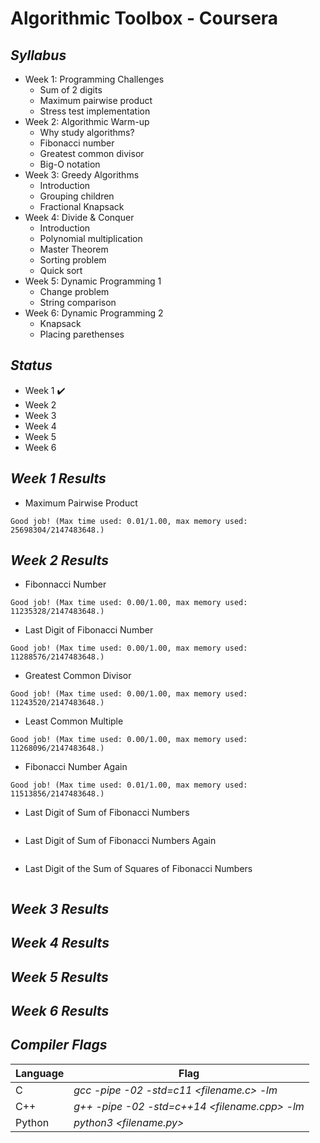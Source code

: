 # Algorithmic Toolbox - Coursera
## _Syllabus_

- Week 1: Programming Challenges
  - Sum of 2 digits
  - Maximum pairwise product
  - Stress test implementation
- Week 2: Algorithmic Warm-up
  - Why study algorithms?
  - Fibonacci number
  - Greatest common divisor
  - Big-O notation 
- Week 3: Greedy Algorithms
  - Introduction
  - Grouping children
  - Fractional Knapsack  
- Week 4: Divide & Conquer
  - Introduction
  - Polynomial multiplication
  - Master Theorem
  - Sorting problem
  - Quick sort 
- Week 5: Dynamic Programming 1
  - Change problem
  - String comparison 
- Week 6: Dynamic Programming 2
  - Knapsack
  - Placing parethenses 

## _Status_

- Week 1 :heavy_check_mark:
- Week 2 
- Week 3 
- Week 4 
- Week 5 
- Week 6 

## _Week 1 Results_
- Maximum Pairwise Product
```
Good job! (Max time used: 0.01/1.00, max memory used: 25698304/2147483648.)
```
## _Week 2 Results_
- Fibonnacci Number
```
Good job! (Max time used: 0.00/1.00, max memory used: 11235328/2147483648.)
```
- Last Digit of Fibonacci Number
```
Good job! (Max time used: 0.00/1.00, max memory used: 11288576/2147483648.)
```
- Greatest Common Divisor
```
Good job! (Max time used: 0.00/1.00, max memory used: 11243520/2147483648.)
```
- Least Common Multiple
```
Good job! (Max time used: 0.00/1.00, max memory used: 11268096/2147483648.)
```
- Fibonacci Number Again
```
Good job! (Max time used: 0.01/1.00, max memory used: 11513856/2147483648.)
```
- Last Digit of Sum of Fibonacci Numbers
```
```
- Last Digit of Sum of Fibonacci Numbers Again
```
```
- Last Digit of the Sum of Squares of Fibonacci Numbers
```
```
## _Week 3 Results_
## _Week 4 Results_
## _Week 5 Results_
## _Week 6 Results_

## _Compiler Flags_

| Language | Flag |
| -------- | ------ |
| C | _gcc -pipe -02 -std=c11 <filename.c> -lm_ |
| C++ | _g++ -pipe -02 -std=c++14 <filename.cpp> -lm_ |
| Python | _python3 <filename.py>_ |

